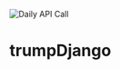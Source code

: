 ![Daily API Call](https://github.com/ristoxxx/trumpDjango/actions/workflows/dailyapicall.yml/badge.svg)   
# trumpDjango
 
